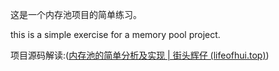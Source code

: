 这是一个内存池项目的简单练习。

this is a simple exercise for a memory pool project.

项目源码解读:([内存池的简单分析及实现 | 街头辉仔 (lifeofhui.top)](https://lifeofhui.top/2023/04/18/IT/MemotyPoolPractice/))
